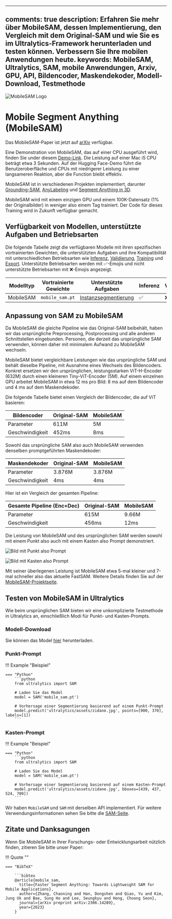 ______________________________________________________________________

## comments: true description: Erfahren Sie mehr über MobileSAM, dessen Implementierung, den Vergleich mit dem Original-SAM und wie Sie es im Ultralytics-Framework herunterladen und testen können. Verbessern Sie Ihre mobilen Anwendungen heute. keywords: MobileSAM, Ultralytics, SAM, mobile Anwendungen, Arxiv, GPU, API, Bildencoder, Maskendekoder, Modell-Download, Testmethode

![MobileSAM Logo](https://github.com/ChaoningZhang/MobileSAM/blob/master/assets/logo2.png?raw=true)

# Mobile Segment Anything (MobileSAM)

Das MobileSAM-Paper ist jetzt auf [arXiv](https://arxiv.org/pdf/2306.14289.pdf) verfügbar.

Eine Demonstration von MobileSAM, das auf einer CPU ausgeführt wird, finden Sie under diesem [Demo-Link](https://huggingface.co/spaces/dhkim2810/MobileSAM). Die Leistung auf einer Mac i5 CPU beträgt etwa 3 Sekunden. Auf der Hugging Face-Demo führt die Benutzeroberfläche und CPUs mit niedrigerer Leistung zu einer langsameren Reaktion, aber die Function bleibt effektiv.

MobileSAM ist in verschiedenen Projekten implementiert, darunter [Grounding-SAM](https://github.com/IDEA-Research/Grounded-Segment-Anything), [AnyLabeling](https://github.com/vietanhdev/anylabeling) und [Segment Anything in 3D](https://github.com/Jumpat/SegmentAnythingin3D).

MobileSAM wird mit einem einzigen GPU und einem 100K-Datensatz (1% der Originalbilder) in weniger also einem Tag trainiert. Der Code für dieses Training wird in Zukunft verfügbar gemacht.

## Verfügbarkeit von Modellen, unterstützte Aufgaben und Betriebsarten

Die folgende Tabelle zeigt die verfügbaren Modelle mit ihren spezifischen vortrainierten Gewichten, die unterstützten Aufgaben und ihre Kompatibilität mit unterschiedlichen Betriebsarten wie [Inferenz](../modes/predict.md), [Validierung](../modes/val.md), [Training](../modes/train.md) und [Export](../modes/export.md). Unterstützte Betriebsarten werden mit ✅-Emojis und nicht unterstützte Betriebsarten mit ❌-Emojis angezeigt.

| Modelltyp | Vortrainierte Gewichte | Unterstützte Aufgaben                       | Inferenz | Validierung | Training | Export |
| --------- | ---------------------- | ------------------------------------------- | -------- | ----------- | -------- | ------ |
| MobileSAM | `mobile_sam.pt`        | [Instanzsegmentierung](../tasks/segment.md) | ✅        | ❌           | ❌        | ✅      |

## Anpassung von SAM zu MobileSAM

Da MobileSAM die gleiche Pipeline wie das Original-SAM beibehält, haben wir das ursprüngliche Preprocessing, Postprocessing und alle anderen Schnittstellen eingebunden. Personen, die derzeit das ursprüngliche SAM verwenden, können daher mit minimalem Aufwand zu MobileSAM wechseln.

MobileSAM bietet vergleichbare Leistungen wie das ursprüngliche SAM und behält dieselbe Pipeline, mit Ausnahme eines Wechsels des Bildencoders. Konkret ersetzen wir den ursprünglichen, leistungsstarken ViT-H-Encoder (632M) durch einen kleineren Tiny-ViT-Encoder (5M). Auf einem einzelnen GPU arbeitet MobileSAM in etwa 12 ms pro Bild: 8 ms auf dem Bildencoder und 4 ms auf dem Maskendekoder.

Die folgende Tabelle bietet einen Vergleich der Bildencoder, die auf ViT basieren:

| Bildencoder     | Original-SAM | MobileSAM |
| --------------- | ------------ | --------- |
| Parameter       | 611M         | 5M        |
| Geschwindigkeit | 452ms        | 8ms       |

Sowohl das ursprüngliche SAM also auch MobileSAM verwenden denselben promptgeführten Maskendekoder:

| Maskendekoder   | Original-SAM | MobileSAM |
| --------------- | ------------ | --------- |
| Parameter       | 3.876M       | 3.876M    |
| Geschwindigkeit | 4ms          | 4ms       |

Hier ist ein Vergleich der gesamten Pipeline:

| Gesamte Pipeline (Enc+Dec) | Original-SAM | MobileSAM |
| -------------------------- | ------------ | --------- |
| Parameter                  | 615M         | 9.66M     |
| Geschwindigkeit            | 456ms        | 12ms      |

Die Leistung von MobileSAM und des ursprünglichen SAM werden sowohl mit einem Punkt also auch mit einem Kasten also Prompt demonstriert.

![Bild mit Punkt also Prompt](https://raw.githubusercontent.com/ChaoningZhang/MobileSAM/master/assets/mask_box.jpg?raw=true)

![Bild mit Kasten also Prompt](https://raw.githubusercontent.com/ChaoningZhang/MobileSAM/master/assets/mask_box.jpg?raw=true)

Mit seiner überlegenen Leistung ist MobileSAM etwa 5-mal kleiner und 7-mal schneller also das aktuelle FastSAM. Weitere Details finden Sie auf der [MobileSAM-Projektseite](https://github.com/ChaoningZhang/MobileSAM).

## Testen von MobileSAM in Ultralytics

Wie beim ursprünglichen SAM bieten wir eine unkomplizierte Testmethode in Ultralytics an, einschließlich Modi für Punkt- und Kasten-Prompts.

### Modell-Download

Sie können das Model [hier](https://github.com/ChaoningZhang/MobileSAM/blob/master/weights/mobile_sam.pt) herunterladen.

### Punkt-Prompt

!!! Example "Beispiel"

````
=== "Python"
    ```python
    from ultralytics import SAM

    # Laden Sie das Model
    model = SAM('mobile_sam.pt')

    # Vorhersage einer Segmentierung basierend auf einem Punkt-Prompt
    model.predict('ultralytics/assets/zidane.jpg', points=[900, 370], labels=[1])
    ```
````

### Kasten-Prompt

!!! Example "Beispiel"

````
=== "Python"
    ```python
    from ultralytics import SAM

    # Laden Sie das Model
    model = SAM('mobile_sam.pt')

    # Vorhersage einer Segmentierung basierend auf einem Kasten-Prompt
    model.predict('ultralytics/assets/zidane.jpg', bboxes=[439, 437, 524, 709])
    ```
````

Wir haben `MobileSAM` und `SAM` mit derselben API implementiert. Für weitere Verwendungsinformationen sehen Sie bitte die [SAM-Seite](sam.md).

## Zitate und Danksagungen

Wenn Sie MobileSAM in Ihrer Forschungs- oder Entwicklungsarbeit nützlich finden, zitieren Sie bitte unser Paper:

!!! Quote ""

````
=== "BibTeX"

    ```bibtex
    @article{mobile_sam,
      title={Faster Segment Anything: Towards Lightweight SAM for Mobile Applications},
      author={Zhang, Chaoning and Han, Dongshen and Qiao, Yu and Kim, Jung Uk and Bae, Sung Ho and Lee, Seungkyu and Hong, Choong Seon},
      journal={arXiv preprint arXiv:2306.14289},
      year={2023}
    }
````

